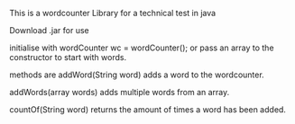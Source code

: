 This is a wordcounter Library for a technical test in java

Download .jar for use

initialise with
wordCounter wc = wordCounter();
or pass an array to the constructor to start with words.

methods are 
addWord(String word)
adds a word to the wordcounter.

addWords(array words)
adds multiple words from an array.

countOf(String word)
returns the amount of times a word has been added.
